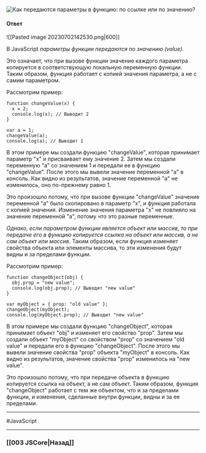 ![Как передаются параметры в функцию: по ссылке или по значению?](https://youtu.be/nvktMVFM0_M?t=280)

#### Ответ

![[Pasted image 20230702142530.png|600]]

В JavaScript *параметры функции передаются по значению (value).*

Это означает, что при вызове функции значение каждого параметра копируется в соответствующую локальную переменную функции. Таким образом, функция работает с копией значения параметра, а не с самим параметром.

Рассмотрим пример:

```
function changeValue(x) {
  x = 2;
  console.log(x); // Выводит 2
}

var a = 1;
changeValue(a);
console.log(a); // Выводит 1
```

В этом примере мы создали функцию "changeValue", которая принимает параметр "x" и присваивает ему значение 2. Затем мы создали переменную "a" со значением 1 и передали ее в функцию "changeValue". После этого мы вывели значение переменной "a" в консоль. Как видно из результатов, значение переменной "a" не изменилось, оно по-прежнему равно 1.

Это произошло потому, что при вызове функции "changeValue" значение переменной "a" было скопировано в параметр "x", и функция работала с копией значения. Изменение значения параметра "x" не повлияло на значение переменной "a", потому что это разные переменные.

*Однако, если параметром функции является объект или массив, то при передаче его в функцию копируется ссылка на объект или массив, а не сам объект или массив*. Таким образом, если функция изменяет свойства объекта или элементы массива, то эти изменения будут видны и за пределами функции.

Рассмотрим пример:

```
function changeObject(obj) {
  obj.prop = "new value";
  console.log(obj.prop); // Выводит "new value"
}

var myObject = { prop: "old value" };
changeObject(myObject);
console.log(myObject.prop); // Выводит "new value"
```

В этом примере мы создали функцию "changeObject", которая принимает объект "obj" и изменяет его свойство "prop". Затем мы создали объект "myObject" со свойством "prop" со значением "old value" и передали его в функцию "changeObject". После этого мы вывели значение свойства "prop" объекта "myObject" в консоль. Как видно из результатов, значение свойства "prop" изменилось на "new value".

Это произошло потому, что при передаче объекта в функцию копируется ссылка на объект, а не сам объект. Таким образом, функция "changeObject" работает с тем же объектом, что и за пределами функции, и изменения, сделанные внутри функции, видны и за ее пределами.

___
#JavaScript 

___

### [[003 JSCore|Назад]]